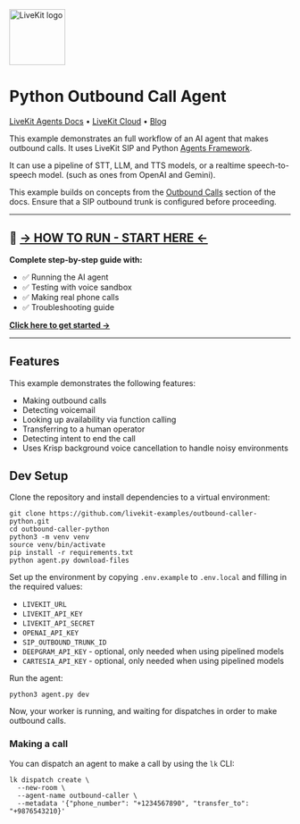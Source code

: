 <a href="https://livekit.io/">
  <img src="./.github/assets/livekit-mark.png" alt="LiveKit logo" width="100" height="100">
</a>

# Python Outbound Call Agent

<p>
  <a href="https://docs.livekit.io/agents/overview/">LiveKit Agents Docs</a>
  •
  <a href="https://livekit.io/cloud">LiveKit Cloud</a>
  •
  <a href="https://blog.livekit.io/">Blog</a>
</p>

This example demonstrates an full workflow of an AI agent that makes outbound calls. It uses LiveKit SIP and Python [Agents Framework](https://github.com/livekit/agents).

It can use a pipeline of STT, LLM, and TTS models, or a realtime speech-to-speech model. (such as ones from OpenAI and Gemini).

This example builds on concepts from the [Outbound Calls](https://docs.livekit.io/agents/start/telephony/#outbound-calls) section of the docs. Ensure that a SIP outbound trunk is configured before proceeding.

---

## 🚀 **[→ HOW TO RUN - START HERE ←](./HOW_TO_RUN.md)**

**Complete step-by-step guide with:**
- ✅ Running the AI agent
- ✅ Testing with voice sandbox
- ✅ Making real phone calls
- ✅ Troubleshooting guide

**[Click here to get started →](./HOW_TO_RUN.md)**

---

## Features

This example demonstrates the following features:

- Making outbound calls
- Detecting voicemail
- Looking up availability via function calling
- Transferring to a human operator
- Detecting intent to end the call
- Uses Krisp background voice cancellation to handle noisy environments

## Dev Setup

Clone the repository and install dependencies to a virtual environment:

```shell
git clone https://github.com/livekit-examples/outbound-caller-python.git
cd outbound-caller-python
python3 -m venv venv
source venv/bin/activate
pip install -r requirements.txt
python agent.py download-files
```

Set up the environment by copying `.env.example` to `.env.local` and filling in the required values:

- `LIVEKIT_URL`
- `LIVEKIT_API_KEY`
- `LIVEKIT_API_SECRET`
- `OPENAI_API_KEY`
- `SIP_OUTBOUND_TRUNK_ID`
- `DEEPGRAM_API_KEY` - optional, only needed when using pipelined models
- `CARTESIA_API_KEY` - optional, only needed when using pipelined models

Run the agent:

```shell
python3 agent.py dev
```

Now, your worker is running, and waiting for dispatches in order to make outbound calls.

### Making a call

You can dispatch an agent to make a call by using the `lk` CLI:

```shell
lk dispatch create \
  --new-room \
  --agent-name outbound-caller \
  --metadata '{"phone_number": "+1234567890", "transfer_to": "+9876543210}'
```
